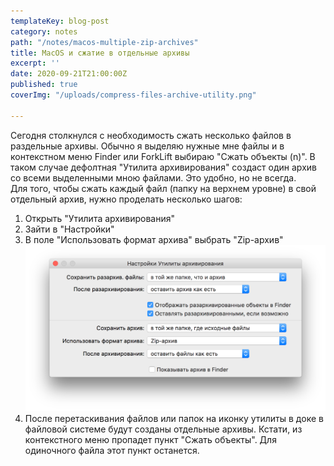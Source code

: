 ```yaml
---
templateKey: blog-post
category: notes
path: "/notes/macos-multiple-zip-archives"
title: MacOS и сжатие в отдельные архивы
excerpt: ''
date: 2020-09-21T21:00:00Z
published: true
coverImg: "/uploads/compress-files-archive-utility.png"

---
```

Сегодня столкнулся с необходимость сжать несколько файлов в раздельные архивы. Обычно я выделяю нужные мне файлы и в контекстном меню Finder или ForkLift выбираю "Сжать объекты (n)". В таком случае дефолтная "Утилита архивирования" создаст один архив со всеми выделенными мною файлами. Это удобно, но не всегда.  
Для того, чтобы сжать каждый файл (папку на верхнем уровне) в свой отдельный архив, нужно проделать несколько шагов:

1. Открыть "Утилита архивирования"
2. Зайти в "Настройки"
3. В поле "Использовать формат архива" выбрать "Zip-архив"  
   ![](/uploads/archive_utility_-preferences.png)
4. После перетаскивания файлов или папок на иконку утилиты в доке в файловой системе будут созданы отдельные архивы. Кстати, из контекстного меню пропадет пункт "Сжать объекты". Для одиночного файла этот пункт останется.